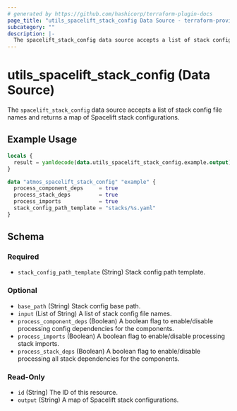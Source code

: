 ```yaml
---
# generated by https://github.com/hashicorp/terraform-plugin-docs
page_title: "utils_spacelift_stack_config Data Source - terraform-provider-atmos"
subcategory: ""
description: |-
  The spacelift_stack_config data source accepts a list of stack config file names and returns a map of Spacelift stack configurations.
---
```


# utils_spacelift_stack_config (Data Source)

The `spacelift_stack_config` data source accepts a list of stack config file names and returns a map of Spacelift stack configurations.

## Example Usage

```terraform
locals {
  result = yamldecode(data.utils_spacelift_stack_config.example.output)
}

data "atmos_spacelift_stack_config" "example" {
  process_component_deps     = true
  process_stack_deps         = true
  process_imports            = true
  stack_config_path_template = "stacks/%s.yaml"
}
```

<!-- schema generated by tfplugindocs -->
## Schema

### Required

- `stack_config_path_template` (String) Stack config path template.

### Optional

- `base_path` (String) Stack config base path.
- `input` (List of String) A list of stack config file names.
- `process_component_deps` (Boolean) A boolean flag to enable/disable processing config dependencies for the components.
- `process_imports` (Boolean) A boolean flag to enable/disable processing stack imports.
- `process_stack_deps` (Boolean) A boolean flag to enable/disable processing all stack dependencies for the components.

### Read-Only

- `id` (String) The ID of this resource.
- `output` (String) A map of Spacelift stack configurations.


